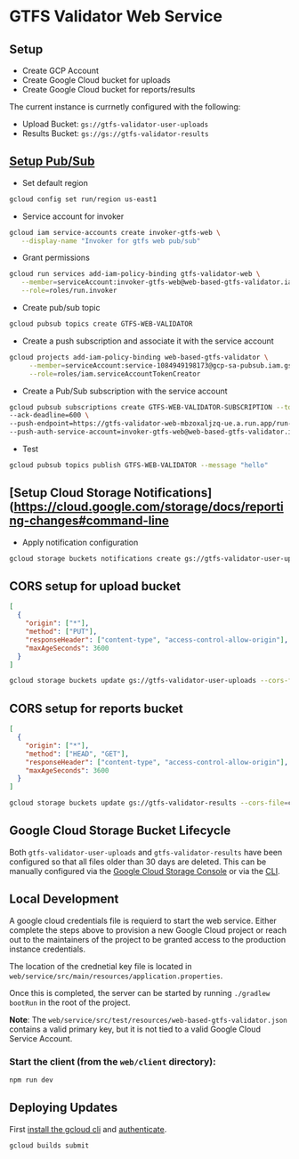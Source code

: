 # GTFS Validator Web Service

## Setup

- Create GCP Account
- Create Google Cloud bucket for uploads
- Create Google Cloud bucket for reports/results

The current instance is currnetly configured with the following:

- Upload Bucket: `gs://gtfs-validator-user-uploads`
- Results Bucket: `gs://gs://gtfs-validator-results`

## [Setup Pub/Sub](https://cloud.google.com/run/docs/triggering/pubsub-push)

- Set default region

```bash
gcloud config set run/region us-east1
```

- Service account for invoker

```bash
gcloud iam service-accounts create invoker-gtfs-web \
   --display-name "Invoker for gtfs web pub/sub"
```

- Grant permissions

```bash
gcloud run services add-iam-policy-binding gtfs-validator-web \
   --member=serviceAccount:invoker-gtfs-web@web-based-gtfs-validator.iam.gserviceaccount.com \
   --role=roles/run.invoker
```

- Create pub/sub topic

```bash
gcloud pubsub topics create GTFS-WEB-VALIDATOR
```

- Create a push subscription and associate it with the service account

```bash
gcloud projects add-iam-policy-binding web-based-gtfs-validator \
     --member=serviceAccount:service-1084949198173@gcp-sa-pubsub.iam.gserviceaccount.com \
     --role=roles/iam.serviceAccountTokenCreator
```

- Create a Pub/Sub subscription with the service account

```bash
gcloud pubsub subscriptions create GTFS-WEB-VALIDATOR-SUBSCRIPTION --topic GTFS-WEB-VALIDATOR \
--ack-deadline=600 \
--push-endpoint=https://gtfs-validator-web-mbzoxaljzq-ue.a.run.app/run-validator \
--push-auth-service-account=invoker-gtfs-web@web-based-gtfs-validator.iam.gserviceaccount.com
```

- Test

```bash
gcloud pubsub topics publish GTFS-WEB-VALIDATOR --message "hello"
```

## [Setup Cloud Storage Notifications](https://cloud.google.com/storage/docs/reporting-changes#command-line

- Apply notification configuration

```bash
gcloud storage buckets notifications create gs://gtfs-validator-user-uploads --topic=GTFS-WEB-VALIDATOR --event-types=OBJECT_FINALIZE
```

## CORS setup for upload bucket

```cors.json
[
  {
    "origin": ["*"],
    "method": ["PUT"],
    "responseHeader": ["content-type", "access-control-allow-origin"],
    "maxAgeSeconds": 3600
  }
]
```

```bash
gcloud storage buckets update gs://gtfs-validator-user-uploads --cors-file=cors.json
```

## CORS setup for reports bucket

```cors.json
[
  {
    "origin": ["*"],
    "method": ["HEAD", "GET"],
    "responseHeader": ["content-type", "access-control-allow-origin"],
    "maxAgeSeconds": 3600
  }
]
```

```bash
gcloud storage buckets update gs://gtfs-validator-results --cors-file=cors.json
```

## Google Cloud Storage Bucket Lifecycle

Both `gtfs-validator-user-uploads` and `gtfs-validator-results` have been configured so that all files older than 30 days are deleted. This can be manually configured via the [Google Cloud Storage Console](https://console.cloud.google.com/storage/browser?project=web-based-gtfs-validator) or via the [CLI](https://cloud.google.com/storage/docs/gsutil/commands/lifecycle).

## Local Development

A google cloud credentials file is requierd to start the web service. Either complete the steps above to provision a new Google Cloud project or reach out to the maintainers of the project to be granted access to the production instance credentials.

The location of the crednetial key file is located in `web/service/src/main/resources/application.properties`.

Once this is completed, the server can be started by running `./gradlew bootRun` in the root of the project.

**Note**: The `web/service/src/test/resources/web-based-gtfs-validator.json` contains a valid primary key, but it is not tied to a valid Google Cloud Service Account.

### Start the client (from the `web/client` directory):

```bash
npm run dev
```


## Deploying Updates

First [install the gcloud cli](https://cloud.google.com/sdk/docs/install) and [authenticate](https://cloud.google.com/sdk/gcloud/reference/auth/login).

```bash
gcloud builds submit
```

